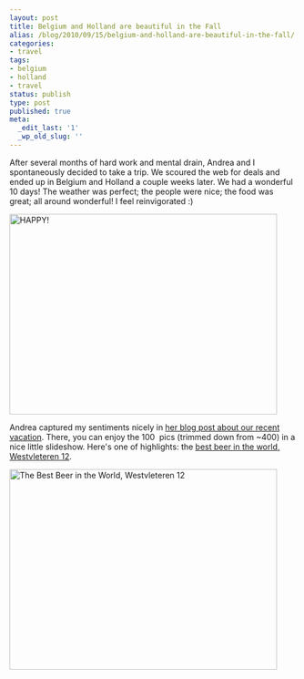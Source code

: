 ```yaml
---
layout: post
title: Belgium and Holland are beautiful in the Fall
alias: /blog/2010/09/15/belgium-and-holland-are-beautiful-in-the-fall/
categories:
- travel
tags:
- belgium
- holland
- travel
status: publish
type: post
published: true
meta:
  _edit_last: '1'
  _wp_old_slug: ''
---
```

After several months of hard work and mental drain, Andrea and I spontaneously decided to take a trip. We scoured the web for deals and ended up in Belgium and Holland a couple weeks later. We had a wonderful 10 days! The weather was perfect; the people were nice; the food was great; all around wonderful! I feel reinvigorated :)

<a href="http://andreaholloway.files.wordpress.com/2010/09/img_2213.jpg?w=470"><img title="Happy!" src="http://andreaholloway.files.wordpress.com/2010/09/img_2213.jpg?w=470" alt="HAPPY!" width="470" height="352" /></a>

Andrea captured my sentiments nicely in <a title="Andrea Holloway: Wij komen naar Amsterdam en België" href="http://andreaholloway.wordpress.com/2010/09/14/wij-komen-naar-amsterdam-en-belgie/" target="_blank">her blog post about our recent vacation</a>. There, you can enjoy the 100  pics (trimmed down from ~400) in a nice little slideshow. Here's one of highlights: the <a title="Rate Beers overall rankings" href="http://www.ratebeer.com/RateBeerBest/bestbeers_012010.asp" target="_blank">best beer in the world, Westvleteren 12</a>.

<a href="http://andreaholloway.files.wordpress.com/2010/09/img_2332.jpg?w=470"><img title="The Best Beer in the World" src="http://andreaholloway.files.wordpress.com/2010/09/img_2332.jpg?w=470" alt="The Best Beer in the World, Westvleteren 12" width="470" height="352" /></a>
